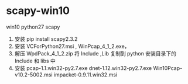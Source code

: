# scapy-win10
win10 python27  scapy 
1. 安装 pip install scapy2.3.2
2. 安装 VCForPython27.msi , WinPcap_4_1_2.exe，
3. 解压 WpdPack_4_1_2.zip 将 Include ,Lib  复制到 python 安装目录下的 Include 和 libs 中
4. 安装
pcap-1.1.win32-py2.7.exe
dnet-1.12.win32-py2.7.exe
Win10Pcap-v10.2-5002.msi
impacket-0.9.11.win32.msi
